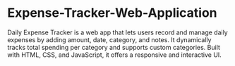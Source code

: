 # Expense-Tracker-Web-Application
Daily Expense Tracker is a web app that lets users record and manage daily expenses by adding amount, date, category, and notes. It dynamically tracks total spending per category and supports custom categories. Built with HTML, CSS, and JavaScript, it offers a responsive and interactive UI.
